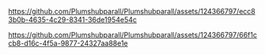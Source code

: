 

https://github.com/Plumshubparall/Plumshubparall/assets/124366797/ecc83b0b-4635-4c29-8341-36de1954e54c



https://github.com/Plumshubparall/Plumshubparall/assets/124366797/66f1ccb8-d16c-4f5a-9877-24327aa88e1e

